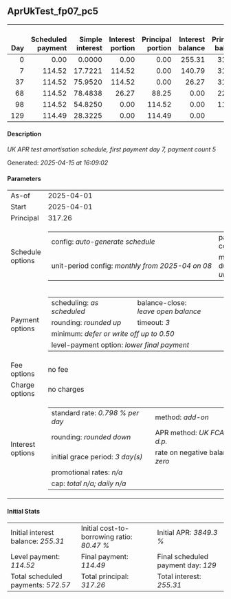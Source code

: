 <h2>AprUkTest_fp07_pc5</h2><table><thead style="vertical-align: bottom;"><th style="text-align: right;">Day</th><th style="text-align: right;">Scheduled payment</th><th style="text-align: right;">Simple interest</th><th style="text-align: right;">Interest portion</th><th style="text-align: right;">Principal portion</th><th style="text-align: right;">Interest balance</th><th style="text-align: right;">Principal balance</th><th style="text-align: right;">Total simple interest</th><th style="text-align: right;">Total interest</th><th style="text-align: right;">Total principal</th></thead><tr style="text-align: right;"><td class="ci00">0</td><td class="ci01" style="white-space: nowrap;">0.00</td><td class="ci02">0.0000</td><td class="ci03">0.00</td><td class="ci04">0.00</td><td class="ci05">255.31</td><td class="ci06">317.26</td><td class="ci07">0.0000</td><td class="ci08">0.00</td><td class="ci09">0.00</td></tr><tr style="text-align: right;"><td class="ci00">7</td><td class="ci01" style="white-space: nowrap;">114.52</td><td class="ci02">17.7221</td><td class="ci03">114.52</td><td class="ci04">0.00</td><td class="ci05">140.79</td><td class="ci06">317.26</td><td class="ci07">17.7221</td><td class="ci08">114.52</td><td class="ci09">0.00</td></tr><tr style="text-align: right;"><td class="ci00">37</td><td class="ci01" style="white-space: nowrap;">114.52</td><td class="ci02">75.9520</td><td class="ci03">114.52</td><td class="ci04">0.00</td><td class="ci05">26.27</td><td class="ci06">317.26</td><td class="ci07">93.6742</td><td class="ci08">229.04</td><td class="ci09">0.00</td></tr><tr style="text-align: right;"><td class="ci00">68</td><td class="ci01" style="white-space: nowrap;">114.52</td><td class="ci02">78.4838</td><td class="ci03">26.27</td><td class="ci04">88.25</td><td class="ci05">0.00</td><td class="ci06">229.01</td><td class="ci07">172.1580</td><td class="ci08">255.31</td><td class="ci09">88.25</td></tr><tr style="text-align: right;"><td class="ci00">98</td><td class="ci01" style="white-space: nowrap;">114.52</td><td class="ci02">54.8250</td><td class="ci03">0.00</td><td class="ci04">114.52</td><td class="ci05">0.00</td><td class="ci06">114.49</td><td class="ci07">226.9830</td><td class="ci08">255.31</td><td class="ci09">202.77</td></tr><tr style="text-align: right;"><td class="ci00">129</td><td class="ci01" style="white-space: nowrap;">114.49</td><td class="ci02">28.3225</td><td class="ci03">0.00</td><td class="ci04">114.49</td><td class="ci05">0.00</td><td class="ci06">0.00</td><td class="ci07">255.3055</td><td class="ci08">255.31</td><td class="ci09">317.26</td></tr></table><p><h4>Description</h4><i>UK APR test amortisation schedule, first payment day 7, payment count 5</i></p><p>Generated: <i>2025-04-15 at 16:09:02</i></p><h4>Parameters</h4><table><tr><td>As-of</td><td>2025-04-01</td></tr><tr><td>Start</td><td>2025-04-01</td></tr><tr><td>Principal</td><td>317.26</td></tr><tr><td>Schedule options</td><td><table><tr><td>config: <i>auto-generate schedule</i></td><td>payment count: <i>5</i></td></tr><tr><td style="white-space: nowrap;">unit-period config: <i>monthly from 2025-04 on 08</i></td><td>max duration: <i>unlimited</i></td></tr></table></td></tr><tr><td>Payment options</td><td><table><tr><td>scheduling: <i>as scheduled</i></td><td>balance-close: <i>leave&nbsp;open&nbsp;balance</i></td></tr><tr><td>rounding: <i>rounded up</i></td><td>timeout: <i>3</i></td></tr><tr><td colspan='2'>minimum: <i>defer&nbsp;or&nbsp;write&nbsp;off&nbsp;up&nbsp;to&nbsp;0.50</i></td></tr><tr><td colspan='2'>level-payment option: <i>lower&nbsp;final&nbsp;payment</i></td></tr></table></td></tr><tr><td>Fee options</td><td>no fee</td></tr><tr><td>Charge options</td><td>no charges</td></tr><tr><td>Interest options</td><td><table><tr><td>standard rate: <i>0.798 % per day</i></td><td>method: <i>add-on</i></td></tr><tr><td>rounding: <i>rounded down</i></td><td>APR method: <i>UK FCA to 1 d.p.</i></td></tr><tr><td>initial grace period: <i>3 day(s)</i></td><td>rate on negative balance: <i>zero</i></td></tr><tr><td colspan="2">promotional rates: <i><i>n/a</i></i></td></tr><tr><td colspan="2">cap: <i>total <i>n/a</i>; daily <i>n/a</i></td></tr></table></td></tr></table><h4>Initial Stats</h4><table><tr><td>Initial interest balance: <i>255.31</i></td><td>Initial cost-to-borrowing ratio: <i>80.47 %</i></td><td>Initial APR: <i>3849.3 %</i></td></tr><tr><td>Level payment: <i>114.52</i></td><td>Final payment: <i>114.49</i></td><td>Final scheduled payment day: <i>129</i></td></tr><tr><td>Total scheduled payments: <i>572.57</i></td><td>Total principal: <i>317.26</i></td><td>Total interest: <i>255.31</i></td></tr></table>